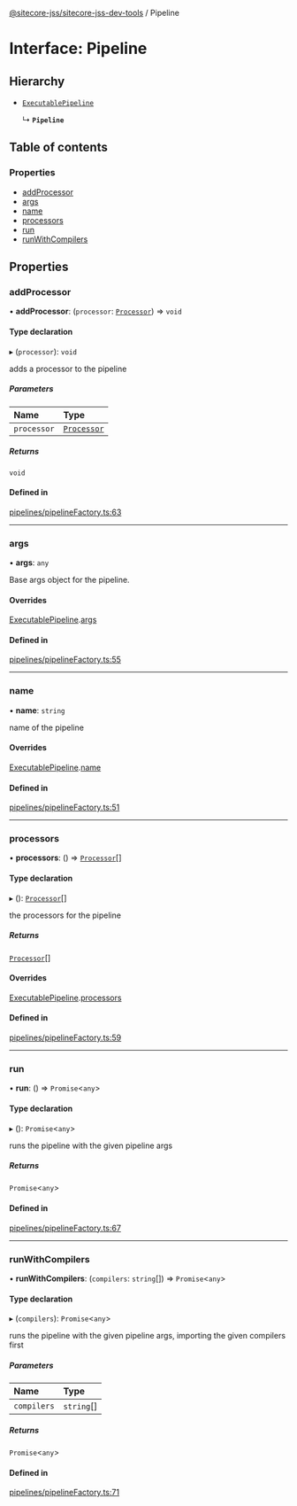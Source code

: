 [@sitecore-jss/sitecore-jss-dev-tools](../README.md) / Pipeline

# Interface: Pipeline

## Hierarchy

- [`ExecutablePipeline`](ExecutablePipeline.md)

  ↳ **`Pipeline`**

## Table of contents

### Properties

- [addProcessor](Pipeline.md#addprocessor)
- [args](Pipeline.md#args)
- [name](Pipeline.md#name)
- [processors](Pipeline.md#processors)
- [run](Pipeline.md#run)
- [runWithCompilers](Pipeline.md#runwithcompilers)

## Properties

### addProcessor

• **addProcessor**: (`processor`: [`Processor`](Processor.md)) => `void`

#### Type declaration

▸ (`processor`): `void`

adds a processor to the pipeline

##### Parameters

| Name | Type |
| :------ | :------ |
| `processor` | [`Processor`](Processor.md) |

##### Returns

`void`

#### Defined in

[pipelines/pipelineFactory.ts:63](https://github.com/Sitecore/jss/blob/67cf19202/packages/sitecore-jss-dev-tools/src/pipelines/pipelineFactory.ts#L63)

___

### args

• **args**: `any`

Base args object for the pipeline.

#### Overrides

[ExecutablePipeline](ExecutablePipeline.md).[args](ExecutablePipeline.md#args)

#### Defined in

[pipelines/pipelineFactory.ts:55](https://github.com/Sitecore/jss/blob/67cf19202/packages/sitecore-jss-dev-tools/src/pipelines/pipelineFactory.ts#L55)

___

### name

• **name**: `string`

name of the pipeline

#### Overrides

[ExecutablePipeline](ExecutablePipeline.md).[name](ExecutablePipeline.md#name)

#### Defined in

[pipelines/pipelineFactory.ts:51](https://github.com/Sitecore/jss/blob/67cf19202/packages/sitecore-jss-dev-tools/src/pipelines/pipelineFactory.ts#L51)

___

### processors

• **processors**: () => [`Processor`](Processor.md)[]

#### Type declaration

▸ (): [`Processor`](Processor.md)[]

the processors for the pipeline

##### Returns

[`Processor`](Processor.md)[]

#### Overrides

[ExecutablePipeline](ExecutablePipeline.md).[processors](ExecutablePipeline.md#processors)

#### Defined in

[pipelines/pipelineFactory.ts:59](https://github.com/Sitecore/jss/blob/67cf19202/packages/sitecore-jss-dev-tools/src/pipelines/pipelineFactory.ts#L59)

___

### run

• **run**: () => `Promise`<`any`\>

#### Type declaration

▸ (): `Promise`<`any`\>

runs the pipeline with the given pipeline args

##### Returns

`Promise`<`any`\>

#### Defined in

[pipelines/pipelineFactory.ts:67](https://github.com/Sitecore/jss/blob/67cf19202/packages/sitecore-jss-dev-tools/src/pipelines/pipelineFactory.ts#L67)

___

### runWithCompilers

• **runWithCompilers**: (`compilers`: `string`[]) => `Promise`<`any`\>

#### Type declaration

▸ (`compilers`): `Promise`<`any`\>

runs the pipeline with the given pipeline args, importing the given compilers first

##### Parameters

| Name | Type |
| :------ | :------ |
| `compilers` | `string`[] |

##### Returns

`Promise`<`any`\>

#### Defined in

[pipelines/pipelineFactory.ts:71](https://github.com/Sitecore/jss/blob/67cf19202/packages/sitecore-jss-dev-tools/src/pipelines/pipelineFactory.ts#L71)
